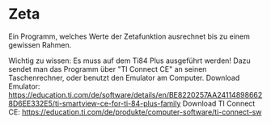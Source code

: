 # Zeta
Ein Programm, welches Werte der Zetafunktion ausrechnet bis zu einem gewissen Rahmen.

Wichtig zu wissen:
Es muss auf dem Ti84 Plus ausgeführt werden!
Dazu sendet man das Programm über "TI Connect CE" an seinen Taschenrechner, oder benutzt den Emulator am Computer.
Download Emulator: https://education.ti.com/de/software/details/en/BE8220257AA241148986628D6EE332E5/ti-smartview-ce-for-ti-84-plus-family
Download TI Connect CE: https://education.ti.com/de/produkte/computer-software/ti-connect-sw
